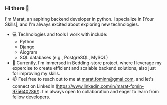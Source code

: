 ### Hi there 👋
I'm Marat, an aspiring backend developer in python. I specialize in [Your Skills], and I'm always excited about exploring new technologies.

- 💻 Technologies and tools I work with include:
   - Python
   - Django
   - Aiogram
   - SQL databases (e.g., PostgreSQL, MySQL)
- 🚀 Currently, I'm immersed in Bedding-store project, where I leverage my expercise to create efficient and scalable backend solutions, also just for improving my skills.
- 📫 Feel free to reach out to me at marat.fominn@gmai.com, and let's connect on LinkedIn (https://www.linkedin.com/in/marat-fomin-975640286/). I'm always open to collaboration and eager to learn from fellow developers.
